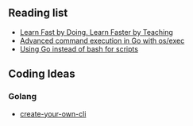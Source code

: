 
## Reading list

* [Learn Fast by Doing. Learn Faster by Teaching](https://medium.com/@_erikaybar/learn-fast-by-doing-learn-faster-by-teaching-5b669c71dc03)
* [Advanced command execution in Go with os/exec](https://blog.kowalczyk.info/article/wOYk/advanced-command-execution-in-go-with-osexec.html)
* [Using Go instead of bash for scripts](https://presstige.io/p/Using-Go-instead-of-bash-for-scripts-6b51885c1f6940aeb40476000d0eb0fc)


## Coding Ideas


### Golang 

* [create-your-own-cli](https://itnext.io/how-to-create-your-own-cli-with-golang-3c50727ac608)

<!--stackedit_data:
eyJoaXN0b3J5IjpbLTEwMTc4NjE0OV19
-->